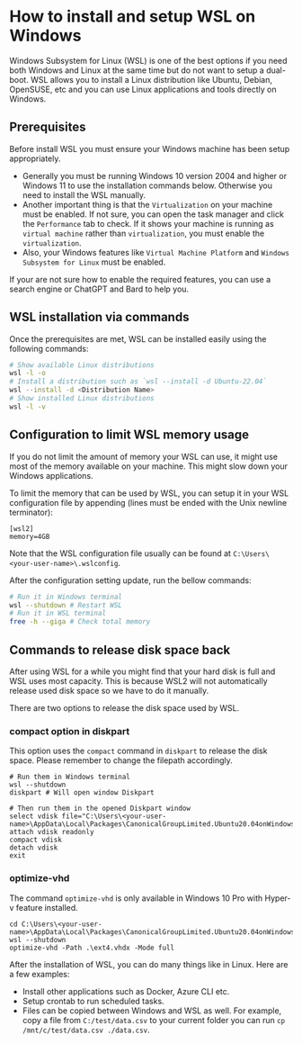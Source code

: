 # How to install and setup WSL on Windows

Windows Subsystem for Linux (WSL) is one of the best options if you need both Windows and Linux at the same time but do not want to setup a dual-boot. WSL allows you to install a Linux distribution like Ubuntu, Debian, OpenSUSE, etc and you can use Linux applications and tools directly on Windows.

## Prerequisites
Before install WSL you must ensure your Windows machine has been setup appropriately.
- Generally you must be running Windows 10 version 2004 and higher or Windows 11 to use the installation commands below. Otherwise you need to install the WSL manually.
- Another important thing is that the `Virtualization` on your machine must be enabled. If not sure, you can open the task manager and click the `Performance` tab to check. If it shows your machine is running as `virtual machine` rather than `virtualization`, you must enable the `virtualization`.
- Also, your Windows features like `Virtual Machine Platform` and `Windows Subsystem for Linux` must be enabled.

If your are not sure how to enable the required features, you can use a search engine or ChatGPT and Bard to help you.

## WSL installation via commands
Once the prerequisites are met, WSL can be installed easily using the following commands:
```sh
# Show available Linux distributions
wsl -l -o
# Install a distribution such as `wsl --install -d Ubuntu-22.04`
wsl --install -d <Distribution Name>
# Show installed Linux distributions
wsl -l -v
```

## Configuration to limit WSL memory usage
If you do not limit the amount of memory your WSL can use, it might use most of the memory available on your machine. This might slow down your Windows applications.

To limit the memory that can be used by WSL, you can setup it in your WSL configuration file by appending (lines must be ended with the Unix newline terminator):
```
[wsl2]
memory=4GB
```
Note that the WSL configuration file usually can be found at `C:\Users\<your-user-name>\.wslconfig`.

After the configuration setting update, run the bellow commands:
```sh
# Run it in Windows terminal
wsl --shutdown # Restart WSL
# Run it in WSL terminal
free -h --giga # Check total memory
```

## Commands to release disk space back
After using WSL for a while you might find that your hard disk is full and WSL uses most capacity. This is because WSL2 will not automatically release used disk space so we have to do it manually.

There are two options to release the disk space used by WSL.

### compact option in diskpart
This option uses the `compact` command in `diskpart` to release the disk space. Please remember to change the filepath accordingly.
```
# Run them in Windows terminal
wsl --shutdown
diskpart # Will open window Diskpart

# Then run them in the opened Diskpart window
select vdisk file="C:\Users\<your-user-name>\AppData\Local\Packages\CanonicalGroupLimited.Ubuntu20.04onWindows_79rhkp1fndgsc\LocalState\ext4.vhdx"
attach vdisk readonly
compact vdisk
detach vdisk
exit
```

### optimize-vhd
The command `optimize-vhd` is only available in Windows 10 Pro with Hyper-v feature installed.
```
cd C:\Users\<your-user-name>\AppData\Local\Packages\CanonicalGroupLimited.Ubuntu20.04onWindows_79rhkp1fndgsc\LocalState
wsl --shutdown
optimize-vhd -Path .\ext4.vhdx -Mode full
```

After the installation of WSL, you can do many things like in Linux. Here are a few examples:
- Install other applications such as Docker, Azure CLI etc.
- Setup crontab to run scheduled tasks.
- Files can be copied between Windows and WSL as well. For example, copy a file from `C:/test/data.csv` to your current folder you can run `cp /mnt/c/test/data.csv ./data.csv`.
